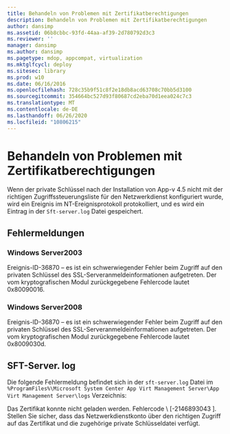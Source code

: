 ```yaml
---
title: Behandeln von Problemen mit Zertifikatberechtigungen
description: Behandeln von Problemen mit Zertifikatberechtigungen
author: dansimp
ms.assetid: 06b8cbbc-93fd-44aa-af39-2d780792d3c3
ms.reviewer: ''
manager: dansimp
ms.author: dansimp
ms.pagetype: mdop, appcompat, virtualization
ms.mktglfcycl: deploy
ms.sitesec: library
ms.prod: w10
ms.date: 06/16/2016
ms.openlocfilehash: 728c35b9f51c8f2e18db8acd63708c70bb5d3100
ms.sourcegitcommit: 354664bc527d93f80687cd2eba70d1eea024c7c3
ms.translationtype: MT
ms.contentlocale: de-DE
ms.lasthandoff: 06/26/2020
ms.locfileid: "10806215"
---
```

# Behandeln von Problemen mit Zertifikatberechtigungen


Wenn der private Schlüssel nach der Installation von App-v 4.5 nicht mit der richtigen Zugriffssteuerungsliste für den Netzwerkdienst konfiguriert wurde, wird ein Ereignis im NT-Ereignisprotokoll protokolliert, und es wird ein Eintrag in der `Sft-server.log` Datei gespeichert.

## Fehlermeldungen


### Windows Server2003

Ereignis-ID-36870 – es ist ein schwerwiegender Fehler beim Zugriff auf den privaten Schlüssel des SSL-Serveranmeldeinformationen aufgetreten. Der vom kryptografischen Modul zurückgegebene Fehlercode lautet 0x80090016.

### Windows Server2008

Ereignis-ID-36870 – es ist ein schwerwiegender Fehler beim Zugriff auf den privaten Schlüssel des SSL-Serveranmeldeinformationen aufgetreten. Der vom kryptografischen Modul zurückgegebene Fehlercode lautet 0x8009030d.

## SFT-Server. log


Die folgende Fehlermeldung befindet sich in der `sft-server.log` Datei im `%ProgramFiles%\Microsoft System Center App Virt Management Server\App Virt Management Server\logs` Verzeichnis:

Das Zertifikat konnte nicht geladen werden. Fehlercode \ [-2146893043 \]. Stellen Sie sicher, dass das Netzwerkdienstkonto über den richtigen Zugriff auf das Zertifikat und die zugehörige private Schlüsseldatei verfügt.

 

 





